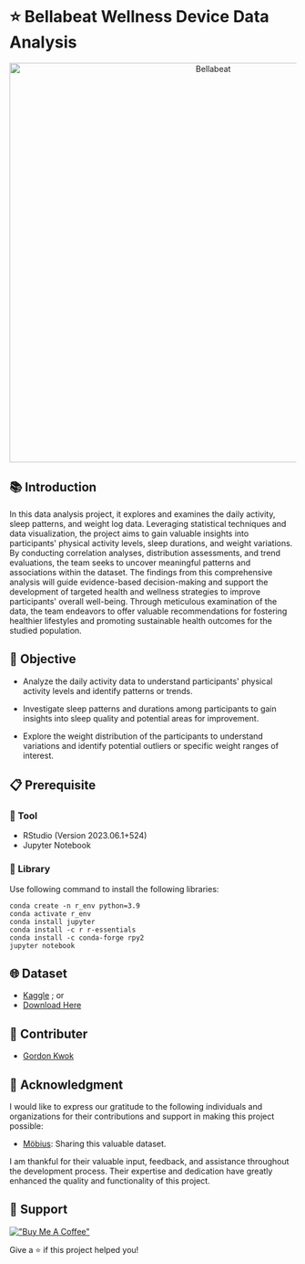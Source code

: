 # ⭐️ Bellabeat Wellness Device Data Analysis

<p align="center">
  <img src="https://github.com/gordonkwokkwok/Bellabeat-Smart-Wellness-Device-Data-Analysis/assets/112631794/6744e5b1-02d5-4718-b2e5-a88c11f3dbfd" alt="Bellabeat" width="700">
</p>


## 📚 Introduction
In this data analysis project, it explores and examines the daily activity, sleep patterns, and weight log data. Leveraging statistical techniques and data visualization, the project aims to gain valuable insights into participants' physical activity levels, sleep durations, and weight variations. By conducting correlation analyses, distribution assessments, and trend evaluations, the team seeks to uncover meaningful patterns and associations within the dataset. The findings from this comprehensive analysis will guide evidence-based decision-making and support the development of targeted health and wellness strategies to improve participants' overall well-being. Through meticulous examination of the data, the team endeavors to offer valuable recommendations for fostering healthier lifestyles and promoting sustainable health outcomes for the studied population.

## 🎯 Objective
- Analyze the daily activity data to understand participants' physical activity levels and identify patterns or trends.

- Investigate sleep patterns and durations among participants to gain insights into sleep quality and potential areas for improvement.

- Explore the weight distribution of the participants to understand variations and identify potential outliers or specific weight ranges of interest.

## 📋 Prerequisite

### 🔧 Tool
- RStudio (Version 2023.06.1+524)
- Jupyter Notebook

### 📖 Library
Use following command to install the following libraries:
```
conda create -n r_env python=3.9
conda activate r_env
conda install jupyter
conda install -c r r-essentials
conda install -c conda-forge rpy2
jupyter notebook
```

## 🌐 Dataset
- [Kaggle](https://www.kaggle.com/datasets/arashnic/fitbit?resource=download) ; or
- [Download Here](https://github.com/gordonkwokkwok/Bellabeat-Smart-Wellness-Device-Data-Analysis/tree/main/dataset)

## 👥 Contributer
- [Gordon Kwok](https://www.linkedin.com/in/gordonkwokch/)

## 🤝 Acknowledgment

I would like to express our gratitude to the following individuals and organizations for their contributions and support in making this project possible:

- [Möbius](https://www.kaggle.com/arashnic): Sharing this valuable dataset.

I am thankful for their valuable input, feedback, and assistance throughout the development process. Their expertise and dedication have greatly enhanced the quality and functionality of this project.

## 💪 Support
[!["Buy Me A Coffee"](https://www.buymeacoffee.com/assets/img/custom_images/orange_img.png)](https://www.buymeacoffee.com/gordonhei25)

Give a ⭐️ if this project helped you!

